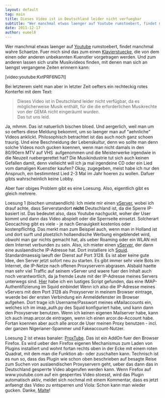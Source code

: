 ```yaml
---
layout: default
tag: main
title: Dieses Video ist in Deutschland leider nicht verfuegbar
subtitle: "Wer manchmal etwas laenger auf Youtube rumstoebert, findet manchmal wahre Schaetze. Fuer mich sind das zum einen Klavierstuecke, die von dem einen oder anderen unbekannten Kuenstler vorgetragen werden. Und zum anderen lassen sich uralte Musikvideos&hellip;"
date: 2011-12-17
author: eumel8
---
```


<p>Wer manchmal etwas laenger auf <a href="http://www.youtube.com/user/eumelmail" target="_blank">Youtube</a> rumstoebert, findet manchmal wahre Schaetze. Fuer mich sind das zum einen <a href="http://klavier.eumel.de" target="_blank">Klavierstuecke</a>, die von dem einen oder anderen unbekannten Kuenstler vorgetragen werden. Und zum anderen lassen sich uralte Musikvideos finden, mit denen man sich an laengst vergangene Zeiten erinnern kann:</p>
<p>[video:youtube:KxtPRF6NG7I]</p>
<p>Bei letzterem sieht man aber in letzter Zeit oefters ein rechteckig rotes Konterfei mit dem Text:</p>
<div>
<blockquote>
<div>Dieses Video ist in Deutschland leider nicht verfügbar, da es möglicherweise Musik enthält, für die die erforderlichen Musikrechte von der GEMA nicht eingeräumt wurden.</div>
<div>Das tut uns leid.</div>
</blockquote>
</div>
<p>Ja, mhmm. Das ist natuerlich bischen bloed. Und aergerlich, weil man um so oefters diese Meldung bekommt, um so laenger man auf "aehnliche" Videos anklickt. Philosophisch betrachtet ist das auch noch ganz schoen traurig. Und eine Beschneidung der Lebenskultur, denn wo sollte man denn solche Videos noch gucken koennen, wenn man nicht damals in den 80/90ern MTV auf VHS  aufgenommen und die Meisterwerke irgendwie in die Neuzeit ruebergerettet hat? Die Musikindustrie tut sich auch keinen Gefallen damit, denn vielleicht will ich ja mal irgendeine CD oder ein Lied vom damaligen Kuenstler kaufen? Okay, zugegeben, meist habe ich nur den Anspruch, ein bestimmtest Lied 2-3 Mal im Jahr hoeren zu wollen. Dafuer gibts wahrscheinlich keine Lobby.</p>
<p>Aber fuer obiges Problem gibt es eine Loesung. Also, eigentlich gibt es gleich mehrere.</p>
<p>Loesung 1 (bischen umstaendlich): Ich miete mir einen <a href="http://vf.gno.de/k1osrf" target="_blank">vServer</a>, wobei ich drauf achte, dass Serverstandort <strong>nicht</strong> Deutschland ist, da die Sperre IP-basiert ist. Das bedeutet also, dass Youtube nachguckt, woher der User kommt und dann das Video abspielt oder die Sperrseite einsetzt. Solcherart Geocaching gibt es viele - je nach Genauigkeit kostenlos oder kostenpflichtig. Das merkt man zum Beispiel auch, wenn man in Holland ist und dort surft und ploetzlich hollaendische Werbung eingeblendet wird, obwohl man gar nichts gemacht hat, als ueber Roaming oder ein WLAN mit dem Internet verbunden zu sein. Also, ich mieter einen <a href="http://vf.gno.de/k1osrf" target="_blank">vServer</a>, der dann eine auslaendische IP-Adresse hat. Dort installiere ich <a href="http://www2.de.squid-cache.org/">Squid</a>. Standardmaessig laeuft der Dienst auf Port 3128. Es ist aber keine gute Idee, den Server jetzt sofort neu zu starten. Es gibt immer sehr viele Bots im Internet, die IP-Netze nach offenen Proxyservern abgrasen. Alsbald haette man sehr viel Traffic auf seinem vServer und waere fuer den Inhalt auch noch verantwortlich, da ja fremde Leute mit der IP-Adresse meines Servers unterwegs sind. <a href="http://lateral.netmanagers.com.ar/stories/6.html" target="_blank">Hier</a> habe ich ein lustiges Script gefunden, das eine IMAP-Authentifizierung im Squid einbindet Wenn ich also die IP-Adresse meines vServers mit dem Port 3128 als Proxyserver in meinem Browser eintrage, wuerde bei der ersten Verbindung ein Anmeldefenster im Browser aufgehen. Dort trage ich Username/Passwort meines eMailaccounts ein, welches ich im imap_auth.py des Squid konfiguriert habe, und kann dann den Proxyserver benutzen. Wenn ich keinen eigenen Mailserver habe, kann ich auch imap.arcor.de eintragen, wenn ich einen arcor.de-Account habe. Fortan koennen aber auch alle arcor.de User meinen Proxy benutzen - incl. der ganzen Nigerianer-Spammer und Fakeaccount-Nutzer.</p>
<p>Loesung 2 ist etwas banaler: <a href="https://addons.mozilla.org/de/firefox/addon/proxtube/" target="_blank">ProxTube</a>. Das ist ein AddOn fuer den Browser Firefox. Es wird ueber den Firefox eigenen Mechanismus zum Laden von Plugins installiert und wohnt fortan rechts oben in der Ecke mit einem roten Quadrat, mit dem man die Funktion ab- oder zuschalten kann. Technisch ist es nun so, dass das Plugin wie schon oben beschrieben auf besagte Reise zum Suchen von auslaendischen Proxyservern geht, ueber das dann das in Deutschland gesperrte Video abgerufen werden kann. Wenn Firefox auf www.youtube.com auf ein gesperrtes Video stoesst, wird das Plugin automatisch aktiv, meldet sich nochmal mit einem Kommentar, dass es jetzt anfaengt das Video zu entsperren und Viola: Schon kann man wieder gucken. Danke, <a href="http://www.proxtube.com/" target="_blank">Malte</a>!</p>

